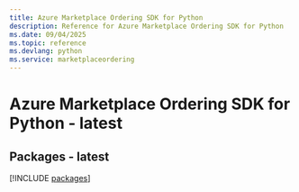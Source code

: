 ```yaml
---
title: Azure Marketplace Ordering SDK for Python
description: Reference for Azure Marketplace Ordering SDK for Python
ms.date: 09/04/2025
ms.topic: reference
ms.devlang: python
ms.service: marketplaceordering
---
```

# Azure Marketplace Ordering SDK for Python - latest
## Packages - latest
[!INCLUDE [packages](marketplace-ordering-index.md)]
